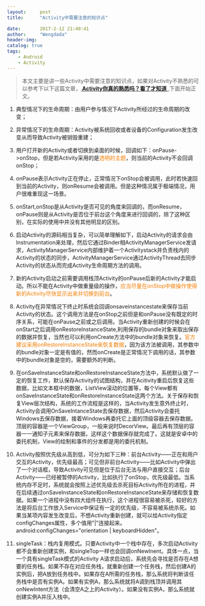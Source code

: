 ```yaml
---
layout:     post
title:      "Activity中需要注意的知识点"

date:       2017-2-12 21:40:41
author:     "Wengdada"
header-img: 
catalog: true
tags:  
    - Android
    - Activity
---
```





>本文主要是讲一些Activity中需要注意的知识点，如果对Activity不熟悉的可以参考下以下这篇文章，**[ Activity你真的熟悉吗？看了才知道 ](http://www.jianshu.com/p/c21216bf5f82)**,下面开始正文。

1. 典型情况下的生命周期：由用户参与情况下Activity所经过的生命周期的改变；

2. 异常情况下的生命周期：Activity被系统回收或者设备的Configuration发生改变从而导致Activity被销毁重建；

3. 用户打开新的Activity或者切换到桌面的时候，回调如下：onPause->onStop，但是若Activity采用的是<font color="#F27F05" >透明的主题</font>，则当前的Activity不会回调onStop；

4. onPause表示Activity正在停止，正常情况下onStop会被调用，此时若快速回到当前的Activity，则onResume会被调用。但是这种情况属于极端情况，用户很难重现这一场景。

5. onStart,onStop是从Activity是否可见的角度来回调的，而onResume，onPause则是从Activity是否位于前台这个角度来进行回调的，除了这种区别，在实际的使用中并没有其他明显的区别。
6. 启动Activity的源码相当复杂，可以简单理解如下，启动Activity的请求会由Instrumentation来处理，然后它通过Binder相ActivityManagerService发请求，ActivityManagerService内部维护着一个Activitystack并负责栈内的Activity的状态的同步，ActivityManagerService通过ActivityThread去同步Activity的状态从而完成Activity生命周期方法的调用。

7. 新的Activity启动之前需要调用栈顶Activity的onPause后新的Activity才能启动。所以不能在Activity中做重量级的操作，<font color="#F27F05" >应当尽量在onStop中做操作使得新的Activity尽快显示出来并切换到前台</font>。

8. Activity在异常情况下终止时系统会回调onsaveinstancestate来保存当前Activity的状态。这个调用方法是在onStop之前但是和onPause没有既定的时序关系，可能在onPause之前或之后调用。当Activity重新创建的时候会在onStart之后调用onRestoreInstanceState,利用保存的bundle对象来取出保存的数据并恢复，当然也可以利用onCreate方法中的bundle对象来恢复。<font color="#F27F05" >官方建议采用onRestoreInstanceState来恢复数据</font>，因为该方法被调用，其参数中的bundle对象一定是有值的，然而onCreate是正常情况下调用的话，其参数中的bundle对象是空的，需要额外的判断。

9. 在onSaveInstanceState和onRestoreInstanceState方法中，系统默认做了一定的恢复工作，默认保存Activity的试图结构，并在Acitivity重启后恢复这些数据，比如文本框中的数据，ListView滚动的位置等，每个View都有onSaveInstanceState和onRestoreInstanceState这两个方法。关于保存和恢复View层次结构，系统的工作流程是这样的，当Activity发生意外终止时，Activity会调用OnSaveIntanceState去保存数据，然后Activity会委托Windows去保存数据，接着Windows再委托它上面的顶级容器去保存数据。顶层的容器是一个ViewGroup，一般来说时DecorView。最后再有顶层的容器一一通知子元素来保存数据，这样这个数据保存就完成了。这就是安卓中的委托机制，View的绘制和事件的分发都是用的委托机制。

10. Activity按照优先级从高到低，可分为如下三种：前台Activity——正在和用户交互的Activity，优先级最高；可见但非前台Activity——比如Activity中弹出了一个对话框，导致Activity可见但是位于后台无法与用户直接交互；后台Activity——已经被暂停的Activity，比如执行了onStop，优先级最低。当系统内存不足时，系统就会按照上述优先级去杀死目标Activity所在的进程，并在后续通过onSaveInstanceState和onRestoreInstanceState来存储和恢复数据。如果一个进程中没有四大组件在执行，这个进程很容易被杀死，较好的方法是将后台工作放入Service中保证有一定的优先级，不容易被系统杀死。如果当某项内容发生改变后，不想Activity重新创建，就可以给Activity指定configChanges属性，多个值用"\|"连接起来。android:configChanges="orientation \| keyboardHidden"。

11. singleTask：栈内复用模式。只要Activity中一个栈中存在，多次启动Activity都不会重新创建实例，和singleTop一样也会回调onNewInent。具体一点，当一个具有singleTask模式的Activity A请求启动后，系统先会寻找是否存在A想要的任务栈。如果不存在对应任务栈，就重新创建一个任务栈，然后创建A的实例后，把A放到任务栈中。如果存在A所需的任务栈，那么系统将判断该任务栈中是否有实例A。如果有实例A，那么系统就将A调到栈顶并调用其onNewIntent方法（会清空A之上的Activity）。如果没有实例A，那么系统就创建实例A并压入栈中。


